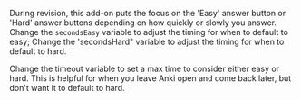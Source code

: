 During revision, this add-on puts the focus on the 'Easy' answer button or 'Hard' answer buttons depending on how quickly or slowly you answer.
Change the `secondsEasy` variable to adjust the timing for when to default to easy; Change the 'secondsHard" variable to adjust the timing for when to default to hard.

Change the timeout variable to set a max time to consider either easy or hard. This is helpful for when you leave Anki open and come back later, but don't want it to default to hard.
